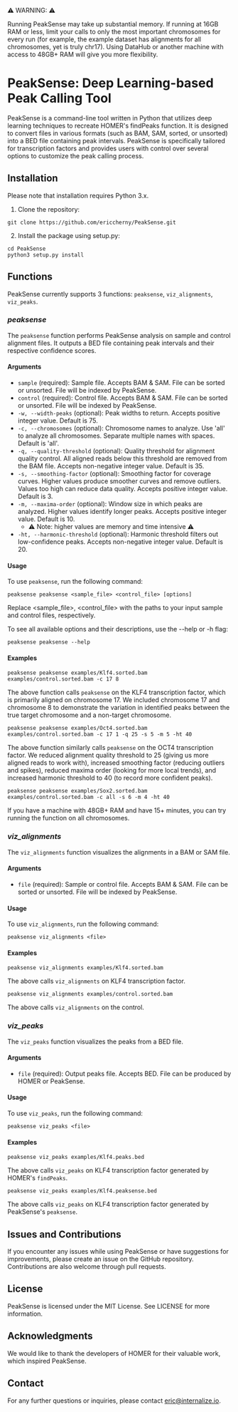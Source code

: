 ⚠️ WARNING: ⚠️

Running PeakSense may take up substantial memory. If running at 16GB RAM or less, limit your calls to only the most important chromosomes for every run (for example, the example dataset has alignments for all chromosomes, yet is truly chr17). Using DataHub or another machine with access to 48GB+ RAM will give you more flexibility.

# PeakSense: Deep Learning-based Peak Calling Tool

PeakSense is a command-line tool written in Python that utilizes deep learning techniques to recreate HOMER's findPeaks function. It is designed to convert files in various formats (such as BAM, SAM, sorted, or unsorted) into a BED file containing peak intervals. PeakSense is specifically tailored for transcription factors and provides users with control over several options to customize the peak calling process.

## Installation
Please note that installation requires Python 3.x.

1. Clone the repository:
```
git clone https://github.com/ericcherny/PeakSense.git
```
2. Install the package using setup.py:
```
cd PeakSense
python3 setup.py install
```

## Functions
PeakSense currently supports 3 functions: `peaksense`, `viz_alignments`, `viz_peaks`.

### *peaksense*
The `peaksense` function performs PeakSense analysis on sample and control alignment files. It outputs a BED file containing peak intervals and their respective confidence scores.

#### Arguments
- `sample` (required): Sample file. Accepts BAM & SAM. File can be sorted or unsorted. File will be indexed by PeakSense.
- `control` (required): Control file. Accepts BAM & SAM. File can be sorted or unsorted. File will be indexed by PeakSense.
- `-w, --width-peaks` (optional): Peak widths to return. Accepts positive integer value. Default is 75.
- `-c, --chromosomes` (optional): Chromosome names to analyze. Use 'all' to analyze all chromosomes. Separate multiple names with spaces. Default is 'all'.
- `-q, --quality-threshold` (optional): Quality threshold for alignment quality control. All aligned reads below this threshold are removed from the BAM file. Accepts non-negative integer value. Default is 35.
- `-s, --smoothing-factor` (optional): Smoothing factor for coverage curves. Higher values produce smoother curves and remove outliers. Values too high can reduce data quality. Accepts positive integer value. Default is 3.
- `-m, --maxima-order` (optional): Window size in which peaks are analyzed. Higher values identify longer peaks. Accepts positive integer value. Default is 10.
   - ⚠️ Note: higher values are memory and time intensive ⚠️
- `-ht, --harmonic-threshold` (optional): Harmonic threshold filters out low-confidence peaks. Accepts non-negative integer value. Default is 20.

#### Usage
To use `peaksense`, run the following command:
```
peaksense peaksense <sample_file> <control_file> [options]
```
Replace <sample_file>, <control_file> with the paths to your input sample and control files, respectively. 

To see all available options and their descriptions, use the --help or -h flag:
```
peaksense peaksense --help
```

#### Examples
```
peaksense peaksense examples/Klf4.sorted.bam examples/control.sorted.bam -c 17 8
```
The above function calls `peaksense` on the KLF4 transcription factor, which is primarily aligned on chromosome 17. We included chromosome 17 and chromosome 8 to demonstrate the variation in identified peaks between the true target chromosome and a non-target chromosome.

```
peaksense peaksense examples/Oct4.sorted.bam examples/control.sorted.bam -c 17 1 -q 25 -s 5 -m 5 -ht 40
```
The above function similarly calls `peaksense` on the OCT4 transcription factor. We reduced alignment quality threshold to 25 (giving us more aligned reads to work with), increased smoothing factor (reducing outliers and spikes), reduced maxima order (looking for more local trends), and increased harmonic threshold to 40 (to record more confident peaks).

```
peaksense peaksense examples/Sox2.sorted.bam examples/control.sorted.bam -c all -s 6 -m 4 -ht 40
```
If you have a machine with 48GB+ RAM and have 15+ minutes, you can try running the function on all chromosomes.



### *viz_alignments*

The `viz_alignments` function visualizes the alignments in a BAM or SAM file.

#### Arguments

- `file` (required): Sample or control file. Accepts BAM & SAM. File can be sorted or unsorted. File will be indexed by PeakSense.

#### Usage
To use `viz_alignments`, run the following command:
```
peaksense viz_alignments <file>
```

#### Examples
```
peaksense viz_alignments examples/Klf4.sorted.bam
```
The above calls `viz_alignments` on KLF4 transcription factor.

```
peaksense viz_alignments examples/control.sorted.bam
```
The above calls `viz_alignments` on the control.


### *viz_peaks*

The `viz_peaks` function visualizes the peaks from a BED file.

#### Arguments

- `file` (required): Output peaks file. Accepts BED. File can be produced by HOMER or PeakSense.

#### Usage
To use `viz_peaks`, run the following command:
```
peaksense viz_peaks <file>
```

#### Examples
```
peaksense viz_peaks examples/Klf4.peaks.bed
```
The above calls `viz_peaks` on KLF4 transcription factor generated by HOMER's `findPeaks`.

```
peaksense viz_peaks examples/Klf4.peaksense.bed
```
The above calls `viz_peaks` on KLF4 transcription factor generated by PeakSense's `peaksense`.


## Issues and Contributions
If you encounter any issues while using PeakSense or have suggestions for improvements, please create an issue on the GitHub repository. Contributions are also welcome through pull requests.

## License
PeakSense is licensed under the MIT License. See LICENSE for more information.

## Acknowledgments
We would like to thank the developers of HOMER for their valuable work, which inspired PeakSense.

## Contact
For any further questions or inquiries, please contact eric@internalize.io.
